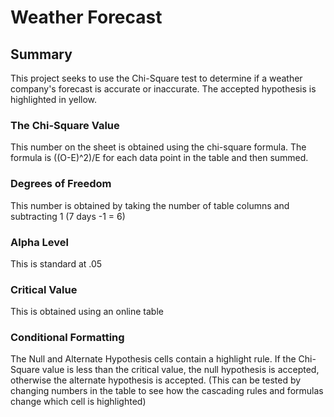 # Weather Forecast
## Summary
This project seeks to use the Chi-Square test to determine if a weather company's forecast is accurate or inaccurate. The accepted hypothesis is highlighted in yellow. 

### The Chi-Square Value
This number on the sheet is obtained using the chi-square formula. The formula is ((O-E)^2)/E for each data point in the table and then summed. 

### Degrees of Freedom
This number is obtained by taking the number of table columns and subtracting 1 (7 days -1 = 6)

### Alpha Level
This is standard at .05

### Critical Value
This is obtained using an online table

### Conditional Formatting 
The Null and Alternate Hypothesis cells contain a highlight rule. If the Chi-Square value is less than the critical value, the null hypothesis is accepted, otherwise the alternate hypothesis is accepted. (This can be tested by changing numbers in the table to see how the cascading rules and formulas change which cell is highlighted)